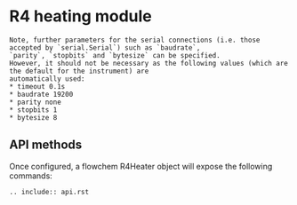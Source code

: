 # R4 heating module

```{note} Serial connection parameters
Note, further parameters for the serial connections (i.e. those accepted by `serial.Serial`) such as `baudrate`,
`parity`, `stopbits` and `bytesize` can be specified.
However, it should not be necessary as the following values (which are the default for the instrument) are
automatically used:
* timeout 0.1s
* baudrate 19200
* parity none
* stopbits 1
* bytesize 8
```
## API methods
Once configured, a flowchem R4Heater object will expose the following commands:

```{eval-rst}
.. include:: api.rst
```
